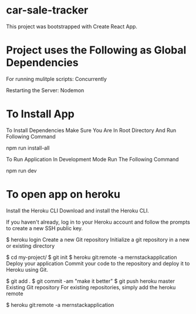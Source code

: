 # car-sale-tracker

This project was bootstrapped with Create React App.

# Project uses the Following as Global Dependencies

For running mulitple scripts: Concurrently

Restarting the Server: Nodemon

# To Install App

To Install Dependencies Make Sure You Are In Root Directory And Run Following Command

npm run install-all

To Run Application In Development Mode Run The Following Command

npm run dev

# To open app on heroku

Install the Heroku CLI
Download and install the Heroku CLI.

If you haven't already, log in to your Heroku account and follow the prompts to create a new SSH public key.

$ heroku login
Create a new Git repository
Initialize a git repository in a new or existing directory

$ cd my-project/
$ git init
$ heroku git:remote -a mernstackapplication
Deploy your application
Commit your code to the repository and deploy it to Heroku using Git.

$ git add .
$ git commit -am "make it better"
$ git push heroku master
Existing Git repository
For existing repositories, simply add the heroku remote

$ heroku git:remote -a mernstackapplication
